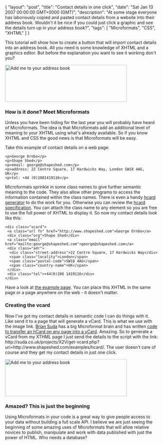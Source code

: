 {
  "layout": "post",
  "title": "Contact details in one click",
  "date": "Sat Jan 13 2007 00:00:00 GMT+0000 (GMT)",
  "description": "At some stage everyone has laboriously copied and pasted contact details from a website into their address book. Wouldn't it be nice if you could just click a graphic and see the details turn up in your address book?",
  "tags": [
    "Microformats",
    "CSS",
    "XHTML"
  ]
}

<p>This tutorial will show how to create a button that will import contact details into an address book. All you need is some knowledge of XHTML and a graphics editor. But before the explanation you want to see it working don't you?</p>

<a class="image" href="http://suda.co.uk/projects/X2V/get-vcard.php?uri=http://www.shapeshed.com/examples/hcard/"><img src="/images/articles/hcard_example.jpg" alt="Add me to your address book" title="Add me to your address book" width="400" height="121" /></a>


<h3>How is it done? Meet Microformats</h3>
<p>Unless you have been hiding for the last year you will probably have heard of Microformats. The idea is that Microformats add an additional level of meaning to your XHTML using what's already available. So if you know XHTML and CSS the good news is that Microformats will be easy.</p>

<p>Take this example of contact details on a web page:</p>

    <p>George Ornbo</p>
    <p>Shape Shed</p>
    <p>email: george@shapeshed.com</p>
    <p>address: 22 Centre Square, 17 Hardwicks Way, London SW18 4AG, UK</p>
    <p>tel: +44 (0)2081419116</p>

<p>Microformats sprinkle in some class names to give further semantic meaning to the code. They also allow other programs to access the information contained within the class names.  There is even a handy <a href="http://microformats.org/code/hcard/creator">hcard generator</a> to do the work for you. Otherwise you can review the <a href="http://microformats.org/wiki/hcard">hcard specification</a>. You can attach the class name to any element so you are free to use the full power of XHTML to display it. So now my contact details look like this:</p>

    <div class="vcard">
     <a class="url fn" href="http://www.shapeshed.com">George Ornbo</a>
     <div class="org">Shape Shed</div>
     <a class="email" href="mailto:george@shapeshed.com">george@shapeshed.com</a>
     <div class="adr">
      <div class="street-address">22 Centre Square, 17 Hardwicks Way</div>
      <span class="locality">London</span>
      <span class="postal-code">SW18 4AG</span>
      <span class="country-name">UK</span>
     </div>
     <div class="tel">+44(0)208 1419116</div>
    </div>

<p>Have a look at <a href="http://www.shapeshed.com/examples/hcard/">the example page</a>. You can place this XHTML in the same page or a page anywhere on the web - it doesn't matter.</p>

<h3>Creating the vcard</h3>

<p>Now I've got my contact details in semantic code I can do things with it. Like send it to a page that will generate a vCard. This is what we use with the image link. <a href="http://suda.co.uk">Brian Suda</a> has a big Microformat brain and has written <a href="http://suda.co.uk/projects/X2V/">code to transfer an hCard on any page into a vCard</a>. Amazing. So to generate a vCard from my XTHML page I just send the details to the script with the link: http://suda.co.uk/projects/X2V/get-vcard.php?uri=http://www.shapeshed.com/examples/hcard/. The user doesn't care of course and they get my contact details in just one click.</p>

<a href="http://suda.co.uk/projects/X2V/get-vcard.php?uri=http://www.shapeshed.com/examples/hcard/"><img src="/images/articles/hcard_example.jpg" alt="Add me to your address book" title="Add me to your address book" width="400" height="121" /></a>

<h3>Amazed? This is just the beginning</h3>

<p>Using Microformats in your code is a great way to give people access to your data without building a full scale API. I believe we are just seeing the beginning of some amazing uses of Microformats that will allow relative novices to publish, manipulate and work with data published with just the power of HTML. Who needs a database?</p>
